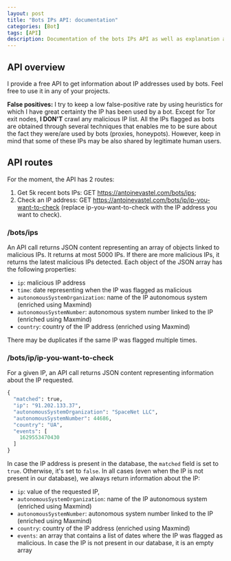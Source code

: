 ```yaml
---
layout: post
title: "Bots IPs API: documentation"
categories: [Bot]
tags: [API]
description: Documentation of the bots IPs API as well as explanation about the data returned by the API.
---
```



## API overview

I provide a free API to get information about IP addresses used by bots.
Feel free to use it in any of your projects.

**False positives:** I try to keep a low false-positive rate by using heuristics for which I have great certainty the IP has been used by a bot.
Except for Tor exit nodes, **I DON'T** crawl any malicious IP list. 
All the IPs flagged as bots are obtained through several techniques that enables me to be sure about the fact they were/are used by bots (proxies, honeypots).
However, keep in mind that some of these IPs may be also shared by legitimate human users.

## API routes

For the moment, the API has 2 routes:
1. Get 5k recent bots IPs: GET <a href="https://antoinevastel.com/bots/ips">https://antoinevastel.com/bots/ips</a>;
2. Check an IP address: GET <a href="https://antoinevastel.com/bots/ip/157.100.36.194">https://antoinevastel.com/bots/ip/ip-you-want-to-check</a> (replace ip-you-want-to-check with the IP address you want to check).

### /bots/ips

An API call returns JSON content representing an array of objects linked to malicious IPs.
It returns at most 5000 IPs.
If there are more malicious IPs, it returns the latest malicious IPs detected.
Each object of the JSON array has the following properties:
- `ip`: malicious IP address
- `time`: date representing when the IP was flagged as malicious
- `autonomousSystemOrganization`: name of the IP autonomous system (enriched using Maxmind)
- `autonomousSystemNumber`: autonomous system number linked to the IP (enriched using Maxmind)
- `country`: country of the IP address (enriched using Maxmind)


There may be duplicates if the same IP was flagged multiple times.

### /bots/ip/ip-you-want-to-check

For a given IP, an API call returns JSON content representing information about the IP requested.

```python
{
  "matched": true,
  "ip": "91.202.133.37",
  "autonomousSystemOrganization": "SpaceNet LLC",
  "autonomousSystemNumber": 44686,
  "country": "UA",
  "events": [
    1629553470430
  ]
}
```

In case the IP address is present in the database, the `matched` field is set to `true`.
Otherwise, it's set to `false`.
In all cases (even when the IP is not present in our database), we always return information about the IP:
- `ip`: value of the requested IP,
- `autonomousSystemOrganization`: name of the IP autonomous system (enriched using Maxmind)
- `autonomousSystemNumber`: autonomous system number linked to the IP (enriched using Maxmind)
- `country`: country of the IP address (enriched using Maxmind)
- `events`: an array that contains a list of dates where the IP was flagged as malicious. In case the IP is not present in our database, it is an empty array
